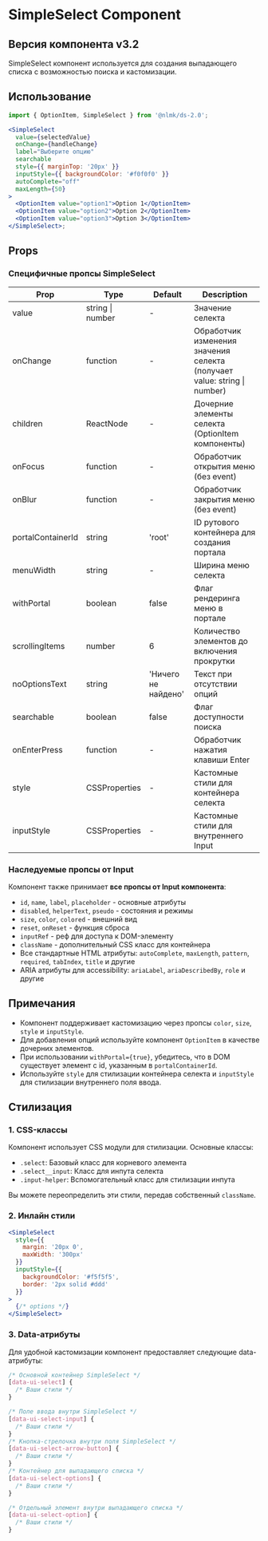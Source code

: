 # SimpleSelect Component

## Версия компонента v3.2

SimpleSelect компонент используется для создания выпадающего списка с возможностью поиска и кастомизации.

## Использование

```jsx
import { OptionItem, SimpleSelect } from '@nlmk/ds-2.0';

<SimpleSelect
  value={selectedValue}
  onChange={handleChange}
  label="Выберите опцию"
  searchable
  style={{ marginTop: '20px' }}
  inputStyle={{ backgroundColor: '#f0f0f0' }}
  autoComplete="off"
  maxLength={50}
>
  <OptionItem value="option1">Option 1</OptionItem>
  <OptionItem value="option2">Option 2</OptionItem>
  <OptionItem value="option3">Option 3</OptionItem>
</SimpleSelect>;
```

## Props

### Специфичные пропсы SimpleSelect

| Prop | Type | Default | Description |
| --- | --- | --- | --- |
| value | string \| number | - | Значение селекта |
| onChange | function | - | Обработчик изменения значения селекта (получает value: string \| number) |
| children | ReactNode | - | Дочерние элементы селекта (OptionItem компоненты) |
| onFocus | function | - | Обработчик открытия меню (без event) |
| onBlur | function | - | Обработчик закрытия меню (без event) |
| portalContainerId | string | 'root' | ID рутового контейнера для создания портала |
| menuWidth | string | - | Ширина меню селекта |
| withPortal | boolean | false | Флаг рендеринга меню в портале |
| scrollingItems | number | 6 | Количество элементов до включения прокрутки |
| noOptionsText | string | 'Ничего не найдено' | Текст при отсутствии опций |
| searchable | boolean | false | Флаг доступности поиска |
| onEnterPress | function | - | Обработчик нажатия клавиши Enter |
| style | CSSProperties | - | Кастомные стили для контейнера селекта |
| inputStyle | CSSProperties | - | Кастомные стили для внутреннего Input |

### Наследуемые пропсы от Input

Компонент также принимает **все пропсы от Input компонента**:

- `id`, `name`, `label`, `placeholder` - основные атрибуты
- `disabled`, `helperText`, `pseudo` - состояния и режимы
- `size`, `color`, `colored` - внешний вид
- `reset`, `onReset` - функция сброса
- `inputRef` - реф для доступа к DOM-элементу
- `className` - дополнительный CSS класс для контейнера
- Все стандартные HTML атрибуты: `autoComplete`, `maxLength`, `pattern`, `required`, `tabIndex`, `title` и другие
- ARIA атрибуты для accessibility: `ariaLabel`, `ariaDescribedBy`, `role` и другие

## Примечания

- Компонент поддерживает кастомизацию через пропсы `color`, `size`, `style` и `inputStyle`.
- Для добавления опций используйте компонент `OptionItem` в качестве дочерних элементов.
- При использовании `withPortal={true}`, убедитесь, что в DOM существует элемент с id, указанным в `portalContainerId`.
- Используйте `style` для стилизации контейнера селекта и `inputStyle` для стилизации внутреннего поля ввода.

## Стилизация

### 1. CSS-классы

Компонент использует CSS модули для стилизации. Основные классы:

- `.select`: Базовый класс для корневого элемента
- `.select__input`: Класс для инпута селекта
- `.input-helper`: Вспомогательный класс для стилизации инпута

Вы можете переопределить эти стили, передав собственный `className`.

### 2. Инлайн стили

```jsx
<SimpleSelect
  style={{
    margin: '20px 0',
    maxWidth: '300px'
  }}
  inputStyle={{
    backgroundColor: '#f5f5f5',
    border: '2px solid #ddd'
  }}
>
  {/* options */}
</SimpleSelect>
```

### 3. Data-атрибуты

Для удобной кастомизации компонент предоставляет следующие data-атрибуты:

```css
/* Основной контейнер SimpleSelect */
[data-ui-select] {
  /* Ваши стили */
}

/* Поле ввода внутри SimpleSelect */
[data-ui-select-input] {
  /* Ваши стили */
}
/* Кнопка-стрелочка внутри поля SimpleSelect */
[data-ui-select-arrow-button] {
  /* Ваши стили */
}
/* Контейнер для выпадающего списка */
[data-ui-select-options] {
  /* Ваши стили */
}

/* Отдельный элемент внутри выпадающего списка */
[data-ui-select-option] {
  /* Ваши стили */
}
```
